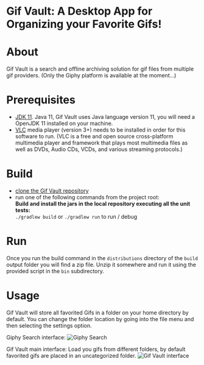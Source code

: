 # Gif Vault: A Desktop App for Organizing your Favorite Gifs!

About
===========
Gif Vault is a search and offline archiving solution for gif files from multiple gif providers. (Only the Giphy platform is available at the moment...)

Prerequisites
===========
* [JDK 11](https://openjdk.java.net/). Java 11, Gif Vault uses Java language version 11, you will need a OpenJDK 11 installed on your machine.
* [VLC](https://www.videolan.org/vlc/index.html) media player (version 3+) needs to be installed in order for this software to run. (VLC is a free and open source cross-platform multimedia player and framework that plays most multimedia files as well as DVDs, Audio CDs, VCDs, and various streaming protocols.)

Build
===========
* [clone the Gif Vault repository](https://help.github.com/articles/cloning-a-repository/)      
* run one of the following commands from the project root:  
**Build and install the jars in the local repository executing all the unit tests:**   
`./gradlew build`
or
`./gradlew run` to run / debug

Run
===========
Once you run the build command in the `distributions` directory of the `build` output folder you will find a zip file. Unzip it somewhere and run it using the provided script in the `bin` subdirectory. 

Usage
===========
Gif Vault will store all favorited Gifs in a folder on your home directory by default. You can change the folder location by going into the file menu and then selecting the settings option.

Giphy Search interface:
![Giphy Search](https://user-images.githubusercontent.com/188386/82735634-adc5f980-9ce8-11ea-9af3-5462510c86c3.png)

Gif Vault main interface:
Load you gifs from different folders, by default favorited gifs are placed in an uncategorized folder.
![Gif Vault interface](https://user-images.githubusercontent.com/188386/82735660-df3ec500-9ce8-11ea-8bb0-22c688189f23.png)


